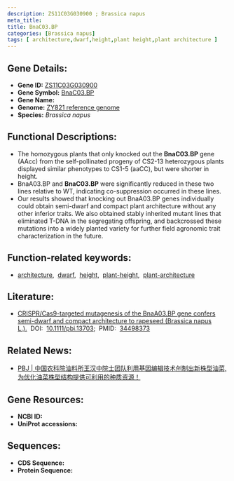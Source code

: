 ```yaml
---
description: ZS11C03G030900 ; Brassica napus
meta_title:
title: BnaC03.BP
categories: [Brassica napus]
tags: [ architecture,dwarf,height,plant height,plant architecture ]
---
```


## Gene Details:
- **Gene ID:**	[ZS11C03G030900]()
- **Gene Symbol:** <u>BnaC03.BP</u>
- **Gene Name:** 
- **Genome:** [ZY821 reference genome]()
- **Species:** *Brassica napus*

## Functional Descriptions:
   - The homozygous plants that only knocked out the **BnaC03.BP** gene (AAcc) from the self-pollinated progeny of CS2-13 heterozygous plants displayed similar phenotypes to CS1-5 (aaCC), but were shorter in height.
   - BnaA03.BP and **BnaC03.BP** were significantly reduced in these two lines relative to WT, indicating co-suppression occurred in these lines.
   - Our results showed that knocking out BnaA03.BP genes individually could obtain semi-dwarf and compact plant architecture without any other inferior traits. We also obtained stably inherited mutant lines that eliminated T-DNA in the segregating offspring, and backcrossed these mutations into a widely planted variety for further field agronomic trait characterization in the future. 

## Function-related keywords:
   - [architecture](/tags/architecture/),&nbsp;&nbsp;[dwarf](/tags/dwarf/),&nbsp;&nbsp;[height](/tags/height/),&nbsp;&nbsp;[plant-height](/tags/plant-height/),&nbsp;&nbsp;[plant-architecture](/tags/plant-architecture/)

## Literature:
   - [CRISPR/Cas9-targeted mutagenesis of the BnaA03.BP gene confers semi-dwarf and compact architecture to rapeseed (Brassica napus L.).]( https://onlinelibrary.wiley.com/doi/10.1111/pbi.13703)&nbsp;&nbsp;DOI:&nbsp;&nbsp;[10.1111/pbi.13703](https://onlinelibrary.wiley.com/doi/10.1111/pbi.13703);&nbsp;&nbsp;PMID:&nbsp;&nbsp;[34498373](https://pubmed.ncbi.nlm.nih.gov/34498373/)

## Related News:
   - [PBJ | 中国农科院油料所王汉中院士团队利用基因编辑技术创制出新株型油菜,为优化油菜株型结构提供可利用的种质资源！](https://mp.weixin.qq.com/s?__biz=Mzg3MDEwNDEyMg==&mid=2247517088&idx=1&sn=0672fb7a15095782b81cfe21f72272a6&chksm=ce902ef5f9e7a7e30636b0501965471ac49c2836a29d739890b1b9f91c9f892305bb544005d7&scene=27#wechat_redirect)

## Gene Resources:
- **NCBI ID:**  [](https://www.ncbi.nlm.nih.gov/gene/?term=)
- **UniProt accessions:** [](https://www.uniprot.org/uniprotkb//entry)



## Sequences:
- **CDS Sequence:**
- **Protein Sequence:**
